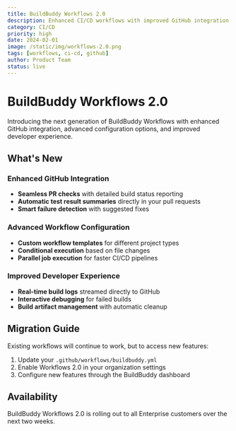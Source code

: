 ```yaml
---
title: BuildBuddy Workflows 2.0
description: Enhanced CI/CD workflows with improved GitHub integration and advanced features
category: CI/CD
priority: high
date: 2024-02-01
image: /static/img/workflows-2.0.png
tags: [workflows, ci-cd, github]
author: Product Team
status: live
---
```


# BuildBuddy Workflows 2.0

Introducing the next generation of BuildBuddy Workflows with enhanced GitHub integration, advanced configuration options, and improved developer experience.

## What's New

### Enhanced GitHub Integration
- **Seamless PR checks** with detailed build status reporting
- **Automatic test result summaries** directly in your pull requests  
- **Smart failure detection** with suggested fixes

### Advanced Workflow Configuration
- **Custom workflow templates** for different project types
- **Conditional execution** based on file changes
- **Parallel job execution** for faster CI/CD pipelines

### Improved Developer Experience
- **Real-time build logs** streamed directly to GitHub
- **Interactive debugging** for failed builds
- **Build artifact management** with automatic cleanup

## Migration Guide

Existing workflows will continue to work, but to access new features:

1. Update your `.github/workflows/buildbuddy.yml`
2. Enable Workflows 2.0 in your organization settings  
3. Configure new features through the BuildBuddy dashboard

## Availability

BuildBuddy Workflows 2.0 is rolling out to all Enterprise customers over the next two weeks.